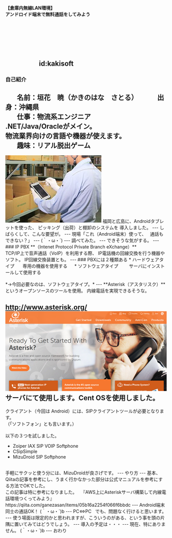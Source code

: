 #### 【倉庫内無線LAN環境】<br>アンドロイド端末で無料通話をしてみよう
　  

　  
　  
　　　　　id:kakisoft
---
### 自己紹介  
　  
**名前**：垣花　暁（かきのはな　さとる）    
　  
**出身**：沖縄県  
　  
**仕事**：物流系エンジニア  
.NET/Java/Oracleがメイン。  
物流業界向けの言語や機器が使えます。  
　  
**趣味**：リアル脱出ゲーム
---
<img src="assets/wh.png"/>  
福岡と広島に、Androidタブレットを使った、  
ピッキング（出荷）と棚卸のシステムを  
導入しました。
---
しばらくして、こんな要望が。
---
現場「これ（Android端末）使って、  
通話もできない？」
---
(｀・ω・´)
---
調べてみた。
---
できそうな気がする。
---
### IP PBX
**（Intenet Protocol Private Branch eXchange）**
<br>
TCP/IP上で音声通話（VoIP）を利用する際、  
IP電話機の回線交換を行う機器やソフト。  
IP回線交換装置とも。
---
### PBXには２種類ある
 * ハードウェアタイプ  
   　専用の機器を使用する
　  
 * ソフトウェアタイプ  
   　サーバにインストールして使用する
<br><br>
*→今回必要なのは、ソフトウェアタイプ。*
---
**Asterisk（アスタリスク）**というオープンソースのツールを使用。
内線電話を実現できるそうな。

http://www.asterisk.org/
<img src="assets/Asterisk_overview.png"/>  
サーバにて使用します。Cent OSを使用しました。
---
クライアント（今回は Android）には、SIPクライアントツールが必要となります。  
（「ソフトフォン」とも言います。）  
<br>
以下の３つを試しました。
 * Zoiper IAX SIP VOIP Softphone
 * CSipSimple
 * MizuDroid SIP Softphone
<br>
手軽にサクッと使う分には、MizuDroidが良さげです。
---
やり方
---
基本、Qiitaの記事を参考にし、うまく行かなかった部分は公式マニュアルを参考にする方法でOKでした。  
<br> 
この記事は特に参考になりました。  
『AWS上にAsteriskサーバ構築して内線電話環境つくってみよう』  
https://qiita.com/ganezasan/items/05b16a2254f066f6bbdc
---
Android端末同士の通話OK！  
(｀・ω・´)b
---
PC⇔PC  
でも、問題なく行けると思います。
---
使う場面は限定的かと思われますが、こういうのがある、という事を頭の片隅に置いてみてはどうでしょう。
---
導入の予定は・・・
---
現在、特にありません。  
(｀・ω・´)b
---
おわり
